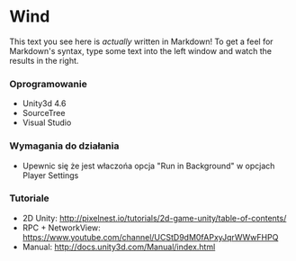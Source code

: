 # Wind

This text you see here is *actually* written in Markdown! To get a feel for Markdown's syntax, type some text into the left window and watch the results in the right.

### Oprogramowanie
- Unity3d 4.6
- SourceTree
- Visual Studio

### Wymagania do działania

* Upewnic się że jest właczońa opcja "Run in Background" w opcjach Player Settings

### Tutoriale

- 2D Unity: http://pixelnest.io/tutorials/2d-game-unity/table-of-contents/
- RPC + NetworkView: https://www.youtube.com/channel/UCStD9dM0fAPxyJqrWWwFHPQ
- Manual: http://docs.unity3d.com/Manual/index.html